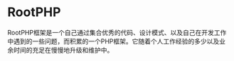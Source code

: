 # RootPHP
RootPHP框架是一个自己通过集合优秀的代码、设计模式、以及自己在开发工作中遇到的一些问题，而积累的一个PHP框架。它随着个人工作经验的多少以及业余时间的充足在慢慢地升级和维护中。

